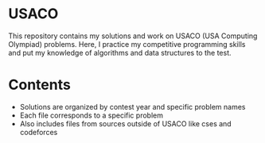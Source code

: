 # USACO

This repository contains my solutions and work on USACO (USA Computing Olympiad) problems.
Here, I practice my competitive programming skills and put my knowledge of algorithms and data structures to the test.

# Contents

- Solutions are organized by contest year and specific problem names
- Each file corresponds to a specific problem
- Also includes files from sources outside of USACO like cses and codeforces
